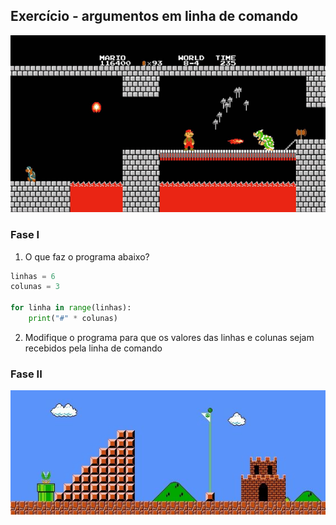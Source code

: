 ## Exercício - argumentos em linha de comando

![Mario blocos e paredes](../img/mario1.png)

### Fase I

1. O que faz o programa abaixo?

```python
linhas = 6
colunas = 3

for linha in range(linhas):
    print("#" * colunas)
```

2. Modifique o programa para que os valores das linhas e colunas sejam recebidos pela linha de comando

### Fase II

![Mario - degraus](../img/mario2.jpg)

